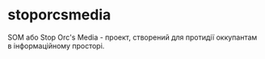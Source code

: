 # stoporcsmedia
SOM або Stop Orc's Media - проект, створений для протидії оккупантам в інформаційному просторі.

